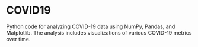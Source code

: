 # COVID19
 Python code for analyzing COVID-19 data using NumPy, Pandas, and Matplotlib. The analysis includes visualizations of various COVID-19 metrics over time.
